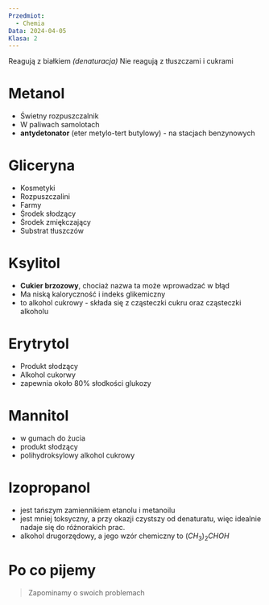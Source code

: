 ```yaml
---
Przedmiot:
  - Chemia
Data: 2024-04-05
Klasa: 2
---
```

Reagują z białkiem *(denaturacja)*
Nie reagują z tłuszczami i cukrami
# Metanol

- Świetny rozpuszczalnik
- W paliwach  samolotach
- **antydetonator** (eter metylo-tert butylowy) - na stacjach benzynowych

# Gliceryna

- Kosmetyki
- Rozpuszczalini
- Farmy
- Środek słodzący
- Środek zmiękczający
- Substrat tłuszczów

# Ksylitol

- **Cukier brzozowy**, chociaż nazwa ta może wprowadzać w błąd
- Ma niską kaloryczność i indeks glikemiczny
- to alkohol cukrowy - składa się z cząsteczki cukru oraz cząsteczki alkoholu

# Erytrytol

- Produkt słodzący
- Alkohol cukorwy
- zapewnia około 80% słodkości glukozy

# Mannitol
- w gumach do żucia
- produkt słodzący
- polihydroksylowy alkohol cukrowy


# Izopropanol

- jest tańszym zamiennikiem etanolu i metanoilu
- jest mniej toksyczny, a przy okazji czystszy od denaturatu, więc idealnie nadaje się do różnorakich prac.
- alkohol drugorzędowy, a jego wzór chemiczny to $(CH_3)_2 CHOH$

# Po co pijemy
> Zapominamy o swoich problemach